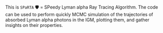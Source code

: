 This is `SPaRTA` 🛡️ = SPeedy Lyman alpha Ray Tracing Algorithm. The code can be used to perform quickly MCMC simulation of the trajectories of absorbed Lyman alpha photons in the IGM, plotting them, and gather insights on their properties.
